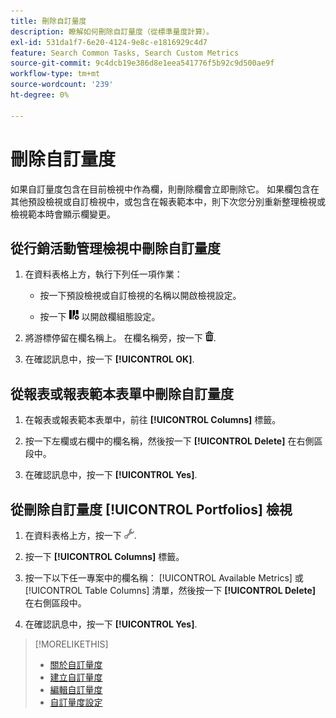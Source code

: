 ```yaml
---
title: 刪除自訂量度
description: 瞭解如何刪除自訂量度（從標準量度計算）。
exl-id: 531da1f7-6e20-4124-9e8c-e1816929c4d7
feature: Search Common Tasks, Search Custom Metrics
source-git-commit: 9c4dcb19e386d8e1eea541776f5b92c9d500ae9f
workflow-type: tm+mt
source-wordcount: '239'
ht-degree: 0%

---
```


# 刪除自訂量度

如果自訂量度包含在目前檢視中作為欄，則刪除欄會立即刪除它。 如果欄包含在其他預設檢視或自訂檢視中，或包含在報表範本中，則下次您分別重新整理檢視或檢視範本時會顯示欄變更。

## 從行銷活動管理檢視中刪除自訂量度

1. 在資料表格上方，執行下列任一項作業：

   * 按一下預設檢視或自訂檢視的名稱以開啟檢視設定。

   * 按一下 ![自訂欄](/help/search-social-commerce/assets/custom-columns.png "自訂欄") 以開啟欄組態設定。

1. 將游標停留在欄名稱上。 在欄名稱旁，按一下 ![刪除](/help/search-social-commerce/assets/delete.png "刪除").

1. 在確認訊息中，按一下 **[!UICONTROL OK]**.

## 從報表或報表範本表單中刪除自訂量度

1. 在報表或報表範本表單中，前往 **[!UICONTROL Columns]** 標籤。

1. 按一下左欄或右欄中的欄名稱，然後按一下 **[!UICONTROL Delete]** 在右側區段中。

1. 在確認訊息中，按一下 **[!UICONTROL Yes]**.

## 從刪除自訂量度 [!UICONTROL Portfolios] 檢視

1. 在資料表格上方，按一下 ![編輯選取的檢視](/help/search-social-commerce/assets/view-settings.png "編輯選取的檢視").

1. 按一下 **[!UICONTROL Columns]** 標籤。

1. 按一下以下任一專案中的欄名稱： [!UICONTROL Available Metrics] 或 [!UICONTROL Table Columns] 清單，然後按一下 **[!UICONTROL Delete]** 在右側區段中。

1. 在確認訊息中，按一下 **[!UICONTROL Yes]**.

>[!MORELIKETHIS]
>
>* [關於自訂量度](custom-metric-about.md)
>* [建立自訂量度](custom-metric-create.md)
>* [編輯自訂量度](custom-metric-edit.md)
>* [自訂量度設定](custom-metric-settings.md)
